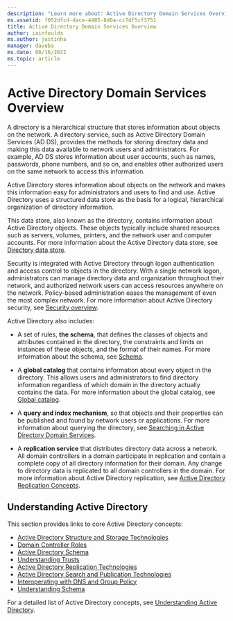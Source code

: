```yaml
---
description: "Learn more about: Active Directory Domain Services Overview"
ms.assetid: f052dfcd-dace-4485-8d0a-cc7df5cf3751
title: Active Directory Domain Services Overview
author: iainfoulds
ms.author: justinha
manager: daveba
ms.date: 08/16/2022
ms.topic: article
---
```


# Active Directory Domain Services Overview

>


A directory is a hierarchical structure that stores information about objects on the network. A directory service, such as Active Directory Domain Services (AD DS), provides the methods for storing directory data and making this data available to network users and administrators. For example, AD DS stores information about user accounts, such as names, passwords, phone numbers, and so on, and enables other authorized users on the same network to access this information.

Active Directory stores information about objects on the network and makes this information easy for administrators and users to find and use. Active Directory uses a structured data store as the basis for a logical, hierarchical organization of directory information.

This data store, also known as the directory, contains information about Active Directory objects. These objects typically include shared resources such as servers, volumes, printers, and the network user and computer accounts. For more information about the Active Directory data store, see [Directory data store](/previous-versions/windows/it-pro/windows-server-2003/cc736627(v=ws.10)).

Security is integrated with Active Directory through logon authentication and access control to objects in the directory. With a single network logon, administrators can manage directory data and organization throughout their network, and authorized network users can access resources anywhere on the network. Policy-based administration eases the management of even the most complex network. For more information about Active Directory security, see [Security overview](../../plan/security-best-practices/best-practices-for-securing-active-directory.md).

Active Directory also includes:
* A set of rules, **the schema**, that defines the classes of objects and attributes contained in the directory, the constraints and limits on instances of these objects, and the format of their names. For more information about the schema, see [Schema](/previous-versions/windows/it-pro/windows-server-2003/cc756876(v=ws.10)).


* A **global catalog** that contains information about every object in the directory. This allows users and administrators to find directory information regardless of which domain in the directory actually contains the data. For more information about the global catalog, see [Global catalog](/windows/win32/ad/global-catalog).


* A **query and index mechanism**, so that objects and their properties can be published and found by network users or applications. For more information about querying the directory, see [Searching in Active Directory Domain Services](/windows/win32/ad/searching-in-active-directory-domain-services).


* A **replication service** that distributes directory data across a network. All domain controllers in a domain participate in replication and contain a complete copy of all directory information for their domain. Any change to directory data is replicated to all domain controllers in the domain. For more information about Active Directory replication, see [Active Directory Replication Concepts](../replication/Active-Directory-Replication-Concepts.md).

## Understanding Active Directory
 This section provides links to core Active Directory concepts:

* [Active Directory Structure and Storage Technologies](/previous-versions/windows/it-pro/windows-server-2003/cc759186(v=ws.10))
* [Domain Controller Roles](/previous-versions/windows/it-pro/windows-server-2003/cc786438(v=ws.10))
* [Active Directory Schema](/previous-versions/windows/it-pro/windows-server-2008-r2-and-2008/cc771796(v=ws.10))
* [Understanding Trusts](/previous-versions/windows/it-pro/windows-server-2008-r2-and-2008/cc771568(v=ws.10))
* [Active Directory Replication Technologies](/previous-versions/windows/it-pro/windows-server-2003/cc776877(v=ws.10))
* [Active Directory Search and Publication Technologies](/previous-versions/windows/it-pro/windows-server-2003/cc775686(v=ws.10))
* [Interoperating with DNS and Group Policy](/previous-versions/windows/it-pro/windows-server-2008-r2-and-2008/dd197486(v=ws.10))
* [Understanding Schema](/previous-versions/windows/it-pro/windows-server-2003/cc759402(v=ws.10))

For a detailed list of Active Directory concepts, see [Understanding Active Directory](/previous-versions/windows/it-pro/windows-server-2003/cc781408(v=ws.10)).
